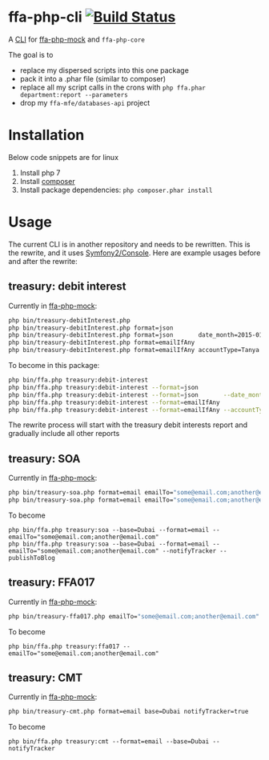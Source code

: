 # ffa-php-cli [![Build Status](https://travis-ci.org/shadiakiki1986/ffa-php-cli.svg?branch=master)](https://travis-ci.org/shadiakiki1986/ffa-php-cli)
A [CLI](https://en.wikipedia.org/wiki/Command-line_interface) for [ffa-php-mock](https://github.com/shadiakiki1986/ffa-php-mock) and `ffa-php-core`

The goal is to
- replace my dispersed scripts into this one package
- pack it into a .phar file (similar to composer)
- replace all my script calls in the crons with `php ffa.phar department:report --parameters`
- drop my `ffa-mfe/databases-api` project

# Installation
Below code snippets are for linux

1. Install php 7
2. Install [composer](https://getcomposer.org/download/)
3. Install package dependencies: `php composer.phar install`

# Usage
The current CLI is in another repository and needs to be rewritten.
This is the rewrite, and it uses [Symfony2/Console](http://symfony.com/doc/current/console.html).
Here are example usages before and after the rewrite:

## treasury: debit interest
Currently in [ffa-php-mock](https://github.com/shadiakiki1986/ffa-php-mock):
```bash
php bin/treasury-debitInterest.php
php bin/treasury-debitInterest.php format=json
php bin/treasury-debitInterest.php format=json       date_month=2015-01
php bin/treasury-debitInterest.php format=emailIfAny
php bin/treasury-debitInterest.php format=emailIfAny accountType=Tanya notifyTracker=true publishToBlog=true
```

To become in this package:
```bash
php bin/ffa.php treasury:debit-interest
php bin/ffa.php treasury:debit-interest --format=json
php bin/ffa.php treasury:debit-interest --format=json       --date_month=2015-01
php bin/ffa.php treasury:debit-interest --format=emailIfAny
php bin/ffa.php treasury:debit-interest --format=emailIfAny --accountType=Tanya --notifyTracker --publishToBlog
```

The rewrite process will start with the treasury debit interests report and gradually include all other reports

## treasury: SOA
Currently in [ffa-php-mock](https://github.com/shadiakiki1986/ffa-php-mock):
```bash
php bin/treasury-soa.php format=email emailTo="some@email.com;another@email.com" base=Dubai
php bin/treasury-soa.php format=email emailTo="some@email.com;another@email.com" base=Dubai notifyTracker=true publishToBlog=true
```

To become
```
php bin/ffa.php treasury:soa --base=Dubai --format=email --emailTo="some@email.com;another@email.com"
php bin/ffa.php treasury:soa --base=Dubai --format=email --emailTo="some@email.com;another@email.com" --notifyTracker --publishToBlog
```

## treasury: FFA017
Currently in [ffa-php-mock](https://github.com/shadiakiki1986/ffa-php-mock):
```bash
php bin/treasury-ffa017.php emailTo="some@email.com;another@email.com"
```

To become
```
php bin/ffa.php treasury:ffa017 --emailTo="some@email.com;another@email.com"
```

## treasury: CMT
Currently in [ffa-php-mock](https://github.com/shadiakiki1986/ffa-php-mock):
```bash
php bin/treasury-cmt.php format=email base=Dubai notifyTracker=true
```

To become
```
php bin/ffa.php treasury:cmt --format=email --base=Dubai --notifyTracker
```

